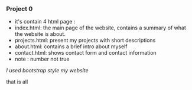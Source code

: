 ### Project 0

- it's contain 4 html page :
- index.html: the main page of the website, contains a summary of what the website is about.
- projects.html: present my projects with short descriptions
- about.html: contains a brief intro about myself
- contact.html: shows contact form and contact information 
- note  :  number not true 

*I used bootstrap style my website*

that is all 
